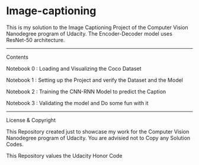 # Image-captioning
This is my solution to the Image Captioning Project of the Computer Vision Nanodegree program of Udacity.
The Encoder-Decoder model uses ResNet-50 architecture.

---

Contents

Notebook 0 : Loading and Visualizing the Coco Dataset

Notebook 1 : Setting up the Project and verify the Dataset and the Model

Notebook 2 : Training the CNN-RNN Model to predict the Caption

Notebook 3 : Validating the model and Do some fun with it

---

License & Copyright

This Repository created just to showcase my work for the Computer Vision Nanodegree program of Udacity. You are advisied not to Copy any Solution Codes.

This Repository values the Udacity Honor Code
